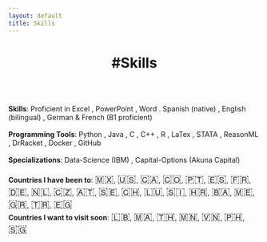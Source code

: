```yaml
---
layout: default
title: Skills 
---
```


<div class="center">
    <h1> #Skills</h1>
</div>
<br>
<br>

**Skills**: Proficient in Excel <i class="fas fa-file-excel excel-icon"></i>, PowerPoint <i class="fas fa-file-powerpoint powerpoint-icon"></i>, Word <i class="fas fa-file-word word-icon"></i>. Spanish (native) <i class="fas fa-globe spanish-icon"></i>, English (bilingual) <i class="fas fa-globe english-icon"></i>, German & French (B1 proficient) <i class="fas fa-globe german-icon"></i>  
<br>
**Programming Tools**: Python <i class="fab fa-python python-icon"></i>, Java <i class="fab fa-java java-icon"></i>, C <i class="fas fa-code c-icon"></i>, C++ <i class="fas fa-code cpp-icon"></i>, R <i class="fab fa-r-project r-icon"></i>, LaTex <i class="fas fa-file-alt latex-icon"></i>, STATA <i class="fas fa-chart-bar stata-icon"></i>, ReasonML <i class="fas fa-code reasonml-icon"></i>, DrRacket <i class="fas fa-code drracket-icon"></i>, Docker <i class="fab fa-docker docker-icon"></i>, GitHub <i class="fab fa-github github-icon"></i>  
<br>
**Specializations**: Data-Science (IBM) <i class="fas fa-database ibm-icon"></i>, Capital-Options (Akuna Capital) <i class="fas fa-chart-line akuna-icon"></i>  
<br>
**Countries I have been to**: <span class="flag">🇲🇽</span>, <span class="flag">🇺🇸</span>, <span class="flag">🇨🇦</span>, <span class="flag">🇨🇴</span>, <span class="flag">🇵🇹</span>, <span class="flag">🇪🇸</span>, <span class="flag">🇫🇷</span>, <span class="flag">🇩🇪</span>, <span class="flag">🇳🇱</span>, <span class="flag">🇨🇿</span>, <span class="flag">🇦🇹</span>, <span class="flag">🇸🇪</span>, <span class="flag">🇨🇭</span>, <span class="flag">🇱🇺</span>, <span class="flag">🇸🇮</span>, <span class="flag">🇭🇷</span>, <span class="flag">🇧🇦</span>, <span class="flag">🇲🇪</span>, <span class="flag">🇬🇷</span>, <span class="flag">🇹🇷</span>, <span class="flag">🇪🇬</span>
<br>
**Countries I want to visit soon**: <span class="flag">🇱🇧</span>, <span class="flag">🇲🇦</span>, <span class="flag">🇹🇭</span>, <span class="flag">🇲🇳</span>, <span class="flag">🇻🇳</span>, <span class="flag">🇵🇭</span>, <span class="flag">🇸🇬</span>


<style>
    .center {
        text-align: center;
    }
    .excel-icon {
        color: #217346;
    }
    .powerpoint-icon {
        color: #D24726;
    }
    .word-icon {
        color: #2B579A;
    }
    .spanish-icon, .english-icon, .german-icon {
        color: #FFCC00;
    }
    .python-icon {
        color: #3776AB;
    }
    .java-icon {
        color: #007396;
    }
    .c-icon {
        color: #A8B9CC;
    }
    .cpp-icon {
        color: #00599C;
    }
    .r-icon {
        color: #276DC3;
    }
    .latex-icon {
        color: #008080;
    }
    .stata-icon {
        color: #1A5276;
    }
    .reasonml-icon {
        color: #DB7093;
    }
    .drracket-icon {
        color: #1E90FF;
    }
    .docker-icon {
        color: #2496ED;
    }
    .github-icon {
        color: #181717;
    }
    .ibm-icon {
        color: #006699;
    }
    .akuna-icon {
        color: #2ECC71;
    }
    .flag {
        font-size: 1.5em; /* Adjust the size of the emojis */
    }
</style>

